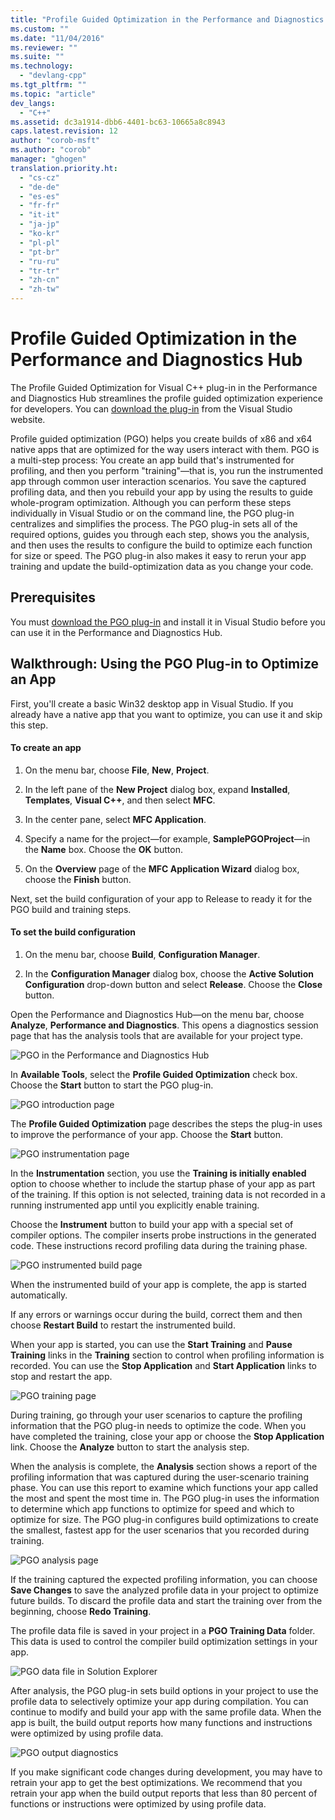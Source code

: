 ```yaml
---
title: "Profile Guided Optimization in the Performance and Diagnostics Hub | Microsoft Docs"
ms.custom: ""
ms.date: "11/04/2016"
ms.reviewer: ""
ms.suite: ""
ms.technology: 
  - "devlang-cpp"
ms.tgt_pltfrm: ""
ms.topic: "article"
dev_langs: 
  - "C++"
ms.assetid: dc3a1914-dbb6-4401-bc63-10665a8c8943
caps.latest.revision: 12
author: "corob-msft"
ms.author: "corob"
manager: "ghogen"
translation.priority.ht: 
  - "cs-cz"
  - "de-de"
  - "es-es"
  - "fr-fr"
  - "it-it"
  - "ja-jp"
  - "ko-kr"
  - "pl-pl"
  - "pt-br"
  - "ru-ru"
  - "tr-tr"
  - "zh-cn"
  - "zh-tw"
---
```

# Profile Guided Optimization in the Performance and Diagnostics Hub
The Profile Guided Optimization for Visual C++ plug-in in the Performance and Diagnostics Hub streamlines the profile guided optimization experience for developers. You can [download the plug-in](http://go.microsoft.com/fwlink/p/?LinkId=327915) from the Visual Studio website.  
  
 Profile guided optimization (PGO) helps you create builds of x86 and x64 native apps that are optimized for the way users interact with them. PGO is a multi-step process: You create an app build that's instrumented for profiling, and then you perform "training"—that is, you run the instrumented app through common user interaction scenarios. You save the captured profiling data, and then you rebuild your app by using the results to guide whole-program optimization. Although you can perform these steps individually in Visual Studio or on the command line, the PGO plug-in centralizes and simplifies the process. The PGO plug-in sets all of the required options, guides you through each step, shows you the analysis, and then uses the results to configure the build to optimize each function for size or speed. The PGO plug-in also makes it easy to rerun your app training and update the build-optimization data as you change your code.  
  
## Prerequisites  
 You must [download the PGO plug-in](http://go.microsoft.com/fwlink/p/?LinkId=327915) and install it in Visual Studio before you can use it in the Performance and Diagnostics Hub.  
  
## Walkthrough: Using the PGO Plug-in to Optimize an App  
 First, you'll create a basic Win32 desktop app in Visual Studio. If you already have a native app that you want to optimize, you can use it and skip this step.  
  
#### To create an app  
  
1.  On the menu bar, choose **File**, **New**, **Project**.  
  
2.  In the left pane of the **New Project** dialog box, expand **Installed**, **Templates**, **Visual C++**, and then select **MFC**.  
  
3.  In the center pane, select **MFC Application**.  
  
4.  Specify a name for the project—for example, **SamplePGOProject**—in the **Name** box. Choose the **OK** button.  
  
5.  On the **Overview** page of the **MFC Application Wizard** dialog box, choose the **Finish** button.  
  
 Next, set the build configuration of your app to Release to ready it for the PGO build and training steps.  
  
#### To set the build configuration  
  
1.  On the menu bar, choose **Build**, **Configuration Manager**.  
  
2.  In the **Configuration Manager** dialog box, choose the **Active Solution Configuration** drop-down button and select **Release**. Choose the **Close** button.  
  
 Open the Performance and Diagnostics Hub—on the menu bar, choose **Analyze**, **Performance and Diagnostics**. This opens a diagnostics session page that has the analysis tools that are available for your project type.  
  
 ![PGO in the Performance and Diagnostics Hub](../../build/reference/media/pgofig0hub.png "PGOFig0Hub")  
  
 In **Available Tools**, select the **Profile Guided Optimization** check box. Choose the **Start** button to start the PGO plug-in.  
  
 ![PGO introduction page](../../build/reference/media/pgofig1start.png "PGOFig1Start")  
  
 The **Profile Guided Optimization** page describes the steps the plug-in uses to improve the performance of your app. Choose the **Start** button.  
  
 ![PGO instrumentation page](../../build/reference/media/pgofig2instrument.png "PGOFig2Instrument")  
  
 In the **Instrumentation** section, you use the **Training is initially enabled** option to choose whether to include the startup phase of your app as part of the training. If this option is not selected, training data is not recorded in a running instrumented app until you explicitly enable training.  
  
 Choose the **Instrument** button to build your app with a special set of compiler options. The compiler inserts probe instructions in the generated code. These instructions record profiling data during the training phase.  
  
 ![PGO instrumented build page](../../build/reference/media/pgofig3build.PNG "PGOFig3Build")  
  
 When the instrumented build of your app is complete, the app is started automatically.  
  
 If any errors or warnings occur during the build, correct them and then choose **Restart Build** to restart the instrumented build.  
  
 When your app is started, you can use the **Start Training** and **Pause Training** links in the **Training** section to control when profiling information is recorded. You can use the **Stop Application** and **Start Application** links to stop and restart the app.  
  
 ![PGO training page](../../build/reference/media/pgofig4training.PNG "PGOFig4Training")  
  
 During training, go through your user scenarios to capture the profiling information that the PGO plug-in needs to optimize the code. When you have completed the training, close your app or choose the **Stop Application** link. Choose the **Analyze** button to start the analysis step.  
  
 When the analysis is complete, the **Analysis** section shows a report of the profiling information that was captured during the user-scenario training phase. You can use this report to examine which functions your app called the most and spent the most time in. The PGO plug-in uses the information to determine which app functions to optimize for speed and which to optimize for size. The PGO plug-in configures build optimizations to create the smallest, fastest app for the user scenarios that you recorded during training.  
  
 ![PGO analysis page](../../build/reference/media/pgofig5analyze.png "PGOFig5Analyze")  
  
 If the training captured the expected profiling information, you can choose **Save Changes** to save the analyzed profile data in your project to optimize future builds. To discard the profile data and start the training over from the beginning, choose **Redo Training**.  
  
 The profile data file is saved in your project in a **PGO Training Data** folder. This data is used to control the compiler build optimization settings in your app.  
  
 ![PGO data file in Solution Explorer](../../build/reference/media/pgofig6data.png "PGOFig6Data")  
  
 After analysis, the PGO plug-in sets build options in your project to use the profile data to selectively optimize your app during compilation. You can continue to modify and build your app with the same profile data. When the app is built, the build output reports how many functions and instructions were optimized by using profile data.  
  
 ![PGO output diagnostics](../../build/reference/media/pgofig7diagnostics.png "PGOFig7Diagnostics")  
  
 If you make significant code changes during development, you may have to retrain your app to get the best optimizations. We recommend that you retrain your app when the build output reports that less than 80 percent of functions or instructions were optimized by using profile data.